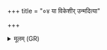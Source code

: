 +++
title = "०४ या विकेशीर् उन्मदित्या"

+++
<details><summary>मूलम् (GR)</summary>

या विकेशीर् उन्मदित्या-  
-उररा घोरचक्षवः ।  
शीर्शाण्य् अन्या अन्यासां  
वितावन्तीर् इवासते  
सदान्वा ब्रह्मणस्पते  
परो भ्रूणान्य् अर्पय ॥
</details>